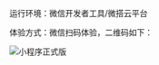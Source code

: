 运行环境：微信开发者工具/微搭云平台

体验方式：微信扫码体验，二维码如下：

![小程序正式版](https://user-images.githubusercontent.com/84430623/166641392-2028812c-ed03-422c-a076-155527e6cb53.png)

